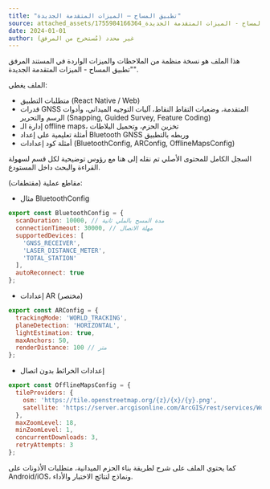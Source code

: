 ```yaml
---
title: "تطبيق المساح — الميزات المتقدمة الجديدة"
source: attached_assets/تطبيق المساح - الميزات المتقدمة الجديدة_1755984166364.md
date: 2024-01-01
author: غير محدد (مُستخرج من المرفق)
---
```


هذا الملف هو نسخة منظمة من الملاحظات والميزات الواردة في المستند المرفق "تطبيق المساح - الميزات المتقدمة الجديدة".

الملف يغطي:
- متطلبات التطبيق (React Native / Web)
- قدرات GNSS المتقدمة، وضعيات التقاط النقاط، آليات التوجيه الميداني، وأدوات الرسم والتحرير (Snapping, Guided Survey, Feature Coding)
- إدارة الـ offline maps، تخزين الحزم، وتحميل البلاطات
- أمثلة تعليمية على إعداد Bluetooth GNSS وربطه بالتطبيق
- أمثلة كود إعدادات (BluetoothConfig, ARConfig, OfflineMapsConfig)

السجل الكامل للمحتوى الأصلي تم نقله إلى هنا مع رؤوس توضيحية لكل قسم لسهولة القراءة والبحث داخل المستودع.

مقاطع عملية (مقتطفات):

- مثال BluetoothConfig

```javascript
export const BluetoothConfig = {
  scanDuration: 10000, // مدة المسح بالملي ثانية
  connectionTimeout: 30000, // مهلة الاتصال
  supportedDevices: [
    'GNSS_RECEIVER',
    'LASER_DISTANCE_METER',
    'TOTAL_STATION'
  ],
  autoReconnect: true
};
```

- إعدادات AR (مختصر)

```javascript
export const ARConfig = {
  trackingMode: 'WORLD_TRACKING',
  planeDetection: 'HORIZONTAL',
  lightEstimation: true,
  maxAnchors: 50,
  renderDistance: 100 // متر
};
```

- إعدادات الخرائط بدون اتصال

```javascript
export const OfflineMapsConfig = {
  tileProviders: {
    osm: 'https://tile.openstreetmap.org/{z}/{x}/{y}.png',
    satellite: 'https://server.arcgisonline.com/ArcGIS/rest/services/World_Imagery/MapServer/tile/{z}/{y}/{x}'
  },
  maxZoomLevel: 18,
  minZoomLevel: 1,
  concurrentDownloads: 3,
  retryAttempts: 3
};
```

كما يحتوي الملف على شرح لطريقة بناء الحزم الميدانية، متطلبات الأذونات على Android/iOS، ونماذج لنتائج الاختبار والأداء.
